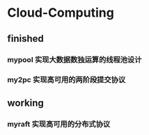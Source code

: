 # Cloud-Computing

## finished
### mypool 实现大数据数独运算的线程池设计

### my2pc 实现高可用的两阶段提交协议

## working
### myraft 实现高可用的分布式协议
